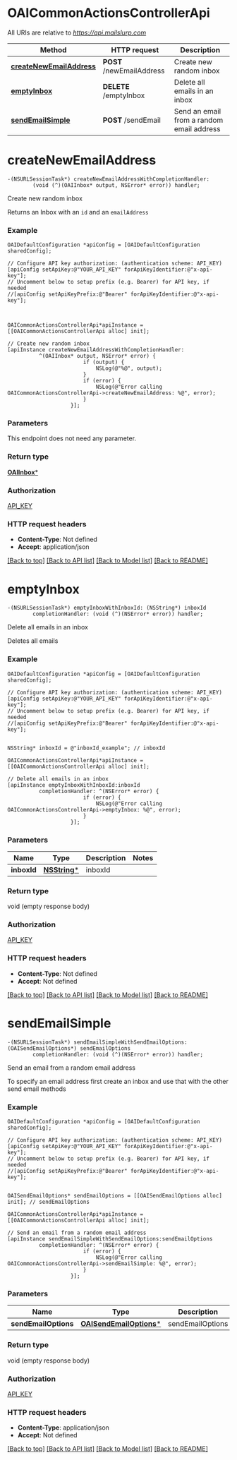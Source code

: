# OAICommonActionsControllerApi

All URIs are relative to *https://api.mailslurp.com*

Method | HTTP request | Description
------------- | ------------- | -------------
[**createNewEmailAddress**](OAICommonActionsControllerApi.md#createnewemailaddress) | **POST** /newEmailAddress | Create new random inbox
[**emptyInbox**](OAICommonActionsControllerApi.md#emptyinbox) | **DELETE** /emptyInbox | Delete all emails in an inbox
[**sendEmailSimple**](OAICommonActionsControllerApi.md#sendemailsimple) | **POST** /sendEmail | Send an email from a random email address


# **createNewEmailAddress**
```objc
-(NSURLSessionTask*) createNewEmailAddressWithCompletionHandler: 
        (void (^)(OAIInbox* output, NSError* error)) handler;
```

Create new random inbox

Returns an Inbox with an `id` and an `emailAddress`

### Example 
```objc
OAIDefaultConfiguration *apiConfig = [OAIDefaultConfiguration sharedConfig];

// Configure API key authorization: (authentication scheme: API_KEY)
[apiConfig setApiKey:@"YOUR_API_KEY" forApiKeyIdentifier:@"x-api-key"];
// Uncomment below to setup prefix (e.g. Bearer) for API key, if needed
//[apiConfig setApiKeyPrefix:@"Bearer" forApiKeyIdentifier:@"x-api-key"];



OAICommonActionsControllerApi*apiInstance = [[OAICommonActionsControllerApi alloc] init];

// Create new random inbox
[apiInstance createNewEmailAddressWithCompletionHandler: 
          ^(OAIInbox* output, NSError* error) {
                        if (output) {
                            NSLog(@"%@", output);
                        }
                        if (error) {
                            NSLog(@"Error calling OAICommonActionsControllerApi->createNewEmailAddress: %@", error);
                        }
                    }];
```

### Parameters
This endpoint does not need any parameter.

### Return type

[**OAIInbox***](OAIInbox.md)

### Authorization

[API_KEY](../README.md#API_KEY)

### HTTP request headers

 - **Content-Type**: Not defined
 - **Accept**: application/json

[[Back to top]](#) [[Back to API list]](../README.md#documentation-for-api-endpoints) [[Back to Model list]](../README.md#documentation-for-models) [[Back to README]](../README.md)

# **emptyInbox**
```objc
-(NSURLSessionTask*) emptyInboxWithInboxId: (NSString*) inboxId
        completionHandler: (void (^)(NSError* error)) handler;
```

Delete all emails in an inbox

Deletes all emails

### Example 
```objc
OAIDefaultConfiguration *apiConfig = [OAIDefaultConfiguration sharedConfig];

// Configure API key authorization: (authentication scheme: API_KEY)
[apiConfig setApiKey:@"YOUR_API_KEY" forApiKeyIdentifier:@"x-api-key"];
// Uncomment below to setup prefix (e.g. Bearer) for API key, if needed
//[apiConfig setApiKeyPrefix:@"Bearer" forApiKeyIdentifier:@"x-api-key"];


NSString* inboxId = @"inboxId_example"; // inboxId

OAICommonActionsControllerApi*apiInstance = [[OAICommonActionsControllerApi alloc] init];

// Delete all emails in an inbox
[apiInstance emptyInboxWithInboxId:inboxId
          completionHandler: ^(NSError* error) {
                        if (error) {
                            NSLog(@"Error calling OAICommonActionsControllerApi->emptyInbox: %@", error);
                        }
                    }];
```

### Parameters

Name | Type | Description  | Notes
------------- | ------------- | ------------- | -------------
 **inboxId** | [**NSString***](.md)| inboxId | 

### Return type

void (empty response body)

### Authorization

[API_KEY](../README.md#API_KEY)

### HTTP request headers

 - **Content-Type**: Not defined
 - **Accept**: Not defined

[[Back to top]](#) [[Back to API list]](../README.md#documentation-for-api-endpoints) [[Back to Model list]](../README.md#documentation-for-models) [[Back to README]](../README.md)

# **sendEmailSimple**
```objc
-(NSURLSessionTask*) sendEmailSimpleWithSendEmailOptions: (OAISendEmailOptions*) sendEmailOptions
        completionHandler: (void (^)(NSError* error)) handler;
```

Send an email from a random email address

To specify an email address first create an inbox and use that with the other send email methods

### Example 
```objc
OAIDefaultConfiguration *apiConfig = [OAIDefaultConfiguration sharedConfig];

// Configure API key authorization: (authentication scheme: API_KEY)
[apiConfig setApiKey:@"YOUR_API_KEY" forApiKeyIdentifier:@"x-api-key"];
// Uncomment below to setup prefix (e.g. Bearer) for API key, if needed
//[apiConfig setApiKeyPrefix:@"Bearer" forApiKeyIdentifier:@"x-api-key"];


OAISendEmailOptions* sendEmailOptions = [[OAISendEmailOptions alloc] init]; // sendEmailOptions

OAICommonActionsControllerApi*apiInstance = [[OAICommonActionsControllerApi alloc] init];

// Send an email from a random email address
[apiInstance sendEmailSimpleWithSendEmailOptions:sendEmailOptions
          completionHandler: ^(NSError* error) {
                        if (error) {
                            NSLog(@"Error calling OAICommonActionsControllerApi->sendEmailSimple: %@", error);
                        }
                    }];
```

### Parameters

Name | Type | Description  | Notes
------------- | ------------- | ------------- | -------------
 **sendEmailOptions** | [**OAISendEmailOptions***](OAISendEmailOptions.md)| sendEmailOptions | 

### Return type

void (empty response body)

### Authorization

[API_KEY](../README.md#API_KEY)

### HTTP request headers

 - **Content-Type**: application/json
 - **Accept**: Not defined

[[Back to top]](#) [[Back to API list]](../README.md#documentation-for-api-endpoints) [[Back to Model list]](../README.md#documentation-for-models) [[Back to README]](../README.md)

